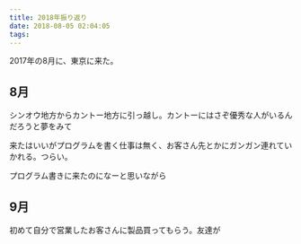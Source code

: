 ```yaml
---
title: 2018年振り返り
date: 2018-08-05 02:04:05
tags: 
---
```


2017年の8月に、東京に来た。

## 8月

シンオウ地方からカントー地方に引っ越し。カントーにはさぞ優秀な人がいるんだろうと夢をみて

来たはいいがプログラムを書く仕事は無く、お客さん先とかにガンガン連れていかれる。つらい。

プログラム書きに来たのになーと思いながら

## 9月

初めて自分で営業したお客さんに製品買ってもらう。友達が
